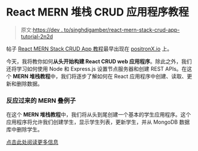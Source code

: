 # React MERN 堆栈 CRUD 应用程序教程

> 原文:[https://dev . to/singhdigamber/react-mern-stack-crud-app-tutorial-2n2d](https://dev.to/singhdigamber/react-mern-stack-crud-app-tutorial-2n2d)

帖子 [React MERN Stack CRUD App 教程](https://www.positronx.io/react-mern-stack-crud-app-tutorial/)最早出现在 [positronX.io](https://www.positronx.io) 上。

今天，我将教你如何**从头开始构建 React CRUD web 应用程序**。除此之外，我们还将学习如何使用 Node 和 Express.js 设置节点服务器和创建 REST APIs。在这个 **MERN 堆栈教程**中，我们将逐步了解如何在 React 应用程序中创建、读取、更新和删除数据。

### [](#react-mern-stack-example)反应过来的 MERN 叠例子

在这个 **MERN 堆栈教程**中，我们将从头到尾创建一个基本的学生应用程序。这个应用程序将允许我们创建学生，显示学生列表，更新学生，并从 MongoDB 数据库中删除学生。

[点击此处阅读更多信息](https://www.positronx.io/react-mern-stack-crud-app-tutorial/)